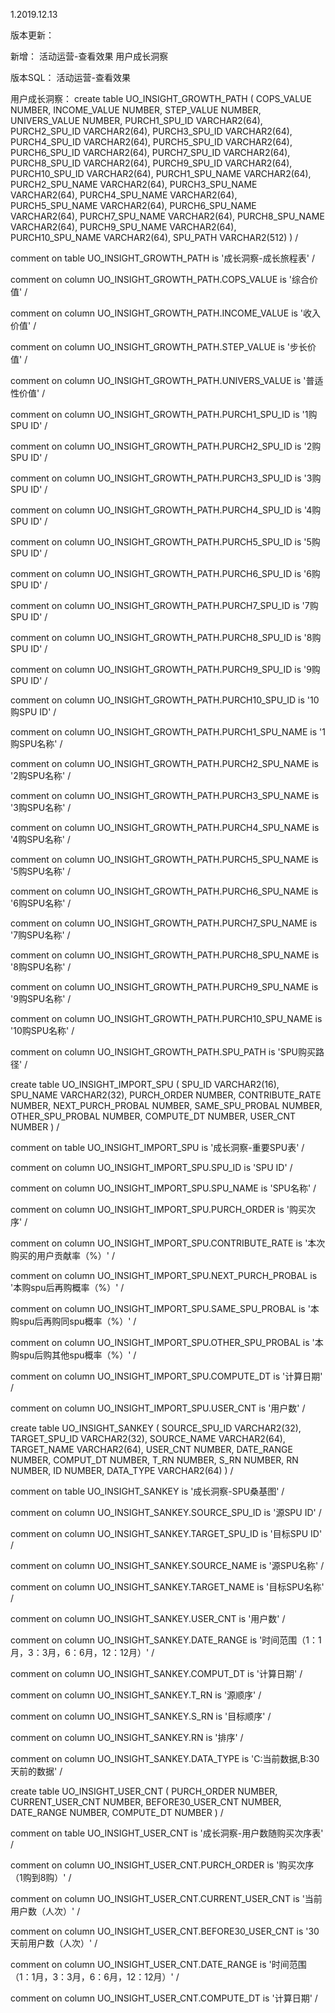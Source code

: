 1.2019.12.13

版本更新：

新增：
活动运营-查看效果
用户成长洞察

版本SQL：
活动运营-查看效果

用户成长洞察：
create table UO_INSIGHT_GROWTH_PATH
(
  COPS_VALUE       NUMBER,
  INCOME_VALUE     NUMBER,
  STEP_VALUE       NUMBER,
  UNIVERS_VALUE    NUMBER,
  PURCH1_SPU_ID    VARCHAR2(64),
  PURCH2_SPU_ID    VARCHAR2(64),
  PURCH3_SPU_ID    VARCHAR2(64),
  PURCH4_SPU_ID    VARCHAR2(64),
  PURCH5_SPU_ID    VARCHAR2(64),
  PURCH6_SPU_ID    VARCHAR2(64),
  PURCH7_SPU_ID    VARCHAR2(64),
  PURCH8_SPU_ID    VARCHAR2(64),
  PURCH9_SPU_ID    VARCHAR2(64),
  PURCH10_SPU_ID   VARCHAR2(64),
  PURCH1_SPU_NAME  VARCHAR2(64),
  PURCH2_SPU_NAME  VARCHAR2(64),
  PURCH3_SPU_NAME  VARCHAR2(64),
  PURCH4_SPU_NAME  VARCHAR2(64),
  PURCH5_SPU_NAME  VARCHAR2(64),
  PURCH6_SPU_NAME  VARCHAR2(64),
  PURCH7_SPU_NAME  VARCHAR2(64),
  PURCH8_SPU_NAME  VARCHAR2(64),
  PURCH9_SPU_NAME  VARCHAR2(64),
  PURCH10_SPU_NAME VARCHAR2(64),
  SPU_PATH         VARCHAR2(512)
)
/

comment on table UO_INSIGHT_GROWTH_PATH is '成长洞察-成长旅程表'
/

comment on column UO_INSIGHT_GROWTH_PATH.COPS_VALUE is '综合价值'
/

comment on column UO_INSIGHT_GROWTH_PATH.INCOME_VALUE is '收入价值'
/

comment on column UO_INSIGHT_GROWTH_PATH.STEP_VALUE is '步长价值'
/

comment on column UO_INSIGHT_GROWTH_PATH.UNIVERS_VALUE is '普适性价值'
/

comment on column UO_INSIGHT_GROWTH_PATH.PURCH1_SPU_ID is '1购SPU ID'
/

comment on column UO_INSIGHT_GROWTH_PATH.PURCH2_SPU_ID is '2购SPU ID'
/

comment on column UO_INSIGHT_GROWTH_PATH.PURCH3_SPU_ID is '3购SPU ID'
/

comment on column UO_INSIGHT_GROWTH_PATH.PURCH4_SPU_ID is '4购SPU ID'
/

comment on column UO_INSIGHT_GROWTH_PATH.PURCH5_SPU_ID is '5购SPU ID'
/

comment on column UO_INSIGHT_GROWTH_PATH.PURCH6_SPU_ID is '6购SPU ID'
/

comment on column UO_INSIGHT_GROWTH_PATH.PURCH7_SPU_ID is '7购SPU ID'
/

comment on column UO_INSIGHT_GROWTH_PATH.PURCH8_SPU_ID is '8购SPU ID'
/

comment on column UO_INSIGHT_GROWTH_PATH.PURCH9_SPU_ID is '9购SPU ID'
/

comment on column UO_INSIGHT_GROWTH_PATH.PURCH10_SPU_ID is '10购SPU ID'
/

comment on column UO_INSIGHT_GROWTH_PATH.PURCH1_SPU_NAME is '1购SPU名称'
/

comment on column UO_INSIGHT_GROWTH_PATH.PURCH2_SPU_NAME is '2购SPU名称'
/

comment on column UO_INSIGHT_GROWTH_PATH.PURCH3_SPU_NAME is '3购SPU名称'
/

comment on column UO_INSIGHT_GROWTH_PATH.PURCH4_SPU_NAME is '4购SPU名称'
/

comment on column UO_INSIGHT_GROWTH_PATH.PURCH5_SPU_NAME is '5购SPU名称'
/

comment on column UO_INSIGHT_GROWTH_PATH.PURCH6_SPU_NAME is '6购SPU名称'
/

comment on column UO_INSIGHT_GROWTH_PATH.PURCH7_SPU_NAME is '7购SPU名称'
/

comment on column UO_INSIGHT_GROWTH_PATH.PURCH8_SPU_NAME is '8购SPU名称'
/

comment on column UO_INSIGHT_GROWTH_PATH.PURCH9_SPU_NAME is '9购SPU名称'
/

comment on column UO_INSIGHT_GROWTH_PATH.PURCH10_SPU_NAME is '10购SPU名称'
/

comment on column UO_INSIGHT_GROWTH_PATH.SPU_PATH is 'SPU购买路径'
/

create table UO_INSIGHT_IMPORT_SPU
(
  SPU_ID            VARCHAR2(16),
  SPU_NAME          VARCHAR2(32),
  PURCH_ORDER       NUMBER,
  CONTRIBUTE_RATE   NUMBER,
  NEXT_PURCH_PROBAL NUMBER,
  SAME_SPU_PROBAL   NUMBER,
  OTHER_SPU_PROBAL  NUMBER,
  COMPUTE_DT        NUMBER,
  USER_CNT          NUMBER
)
/

comment on table UO_INSIGHT_IMPORT_SPU is '成长洞察-重要SPU表'
/

comment on column UO_INSIGHT_IMPORT_SPU.SPU_ID is 'SPU ID'
/

comment on column UO_INSIGHT_IMPORT_SPU.SPU_NAME is 'SPU名称'
/

comment on column UO_INSIGHT_IMPORT_SPU.PURCH_ORDER is '购买次序'
/

comment on column UO_INSIGHT_IMPORT_SPU.CONTRIBUTE_RATE is '本次购买的用户贡献率（%）'
/

comment on column UO_INSIGHT_IMPORT_SPU.NEXT_PURCH_PROBAL is '本购spu后再购概率（%）'
/

comment on column UO_INSIGHT_IMPORT_SPU.SAME_SPU_PROBAL is '本购spu后再购同spu概率（%）'
/

comment on column UO_INSIGHT_IMPORT_SPU.OTHER_SPU_PROBAL is '本购spu后购其他spu概率（%）'
/

comment on column UO_INSIGHT_IMPORT_SPU.COMPUTE_DT is '计算日期'
/

comment on column UO_INSIGHT_IMPORT_SPU.USER_CNT is '用户数'
/

create table UO_INSIGHT_SANKEY
(
  SOURCE_SPU_ID VARCHAR2(32),
  TARGET_SPU_ID VARCHAR2(32),
  SOURCE_NAME   VARCHAR2(64),
  TARGET_NAME   VARCHAR2(64),
  USER_CNT      NUMBER,
  DATE_RANGE    NUMBER,
  COMPUT_DT     NUMBER,
  T_RN          NUMBER,
  S_RN          NUMBER,
  RN            NUMBER,
  ID            NUMBER,
  DATA_TYPE     VARCHAR2(64)
)
/

comment on table UO_INSIGHT_SANKEY is '成长洞察-SPU桑基图'
/

comment on column UO_INSIGHT_SANKEY.SOURCE_SPU_ID is '源SPU ID'
/

comment on column UO_INSIGHT_SANKEY.TARGET_SPU_ID is '目标SPU ID'
/

comment on column UO_INSIGHT_SANKEY.SOURCE_NAME is '源SPU名称'
/

comment on column UO_INSIGHT_SANKEY.TARGET_NAME is '目标SPU名称'
/

comment on column UO_INSIGHT_SANKEY.USER_CNT is '用户数'
/

comment on column UO_INSIGHT_SANKEY.DATE_RANGE is '时间范围（1：1月，3：3月，6：6月，12：12月）'
/

comment on column UO_INSIGHT_SANKEY.COMPUT_DT is '计算日期'
/

comment on column UO_INSIGHT_SANKEY.T_RN is '源顺序'
/

comment on column UO_INSIGHT_SANKEY.S_RN is '目标顺序'
/

comment on column UO_INSIGHT_SANKEY.RN is '排序'
/

comment on column UO_INSIGHT_SANKEY.DATA_TYPE is 'C:当前数据,B:30天前的数据'
/

create table UO_INSIGHT_USER_CNT
(
  PURCH_ORDER       NUMBER,
  CURRENT_USER_CNT  NUMBER,
  BEFORE30_USER_CNT NUMBER,
  DATE_RANGE        NUMBER,
  COMPUTE_DT        NUMBER
)
/

comment on table UO_INSIGHT_USER_CNT is '成长洞察-用户数随购买次序表'
/

comment on column UO_INSIGHT_USER_CNT.PURCH_ORDER is '购买次序（1购到8购）'
/

comment on column UO_INSIGHT_USER_CNT.CURRENT_USER_CNT is '当前用户数（人次）'
/

comment on column UO_INSIGHT_USER_CNT.BEFORE30_USER_CNT is '30天前用户数（人次）'
/

comment on column UO_INSIGHT_USER_CNT.DATE_RANGE is '时间范围（1：1月，3：3月，6：6月，12：12月）'
/

comment on column UO_INSIGHT_USER_CNT.COMPUTE_DT is '计算日期'
/

#